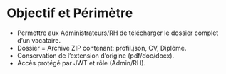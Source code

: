 # Objectif et Périmètre

- Permettre aux Administrateurs/RH de télécharger le dossier complet d’un vacataire.
- Dossier = Archive ZIP contenant: profil.json, CV, Diplôme.
- Conservation de l’extension d’origine (pdf/doc/docx).
- Accès protégé par JWT et rôle (Admin/RH).
